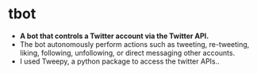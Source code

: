 # tbot
<ul style="list-style-type:disc">
  <li> <strong>A bot that controls a Twitter account via the Twitter API.</strong> </li>
  <li>The bot autonomously perform actions such as tweeting, re-tweeting, liking, following, unfollowing, or direct messaging other accounts.</li>
  <li>I used Tweepy, a python package to access the twitter APIs..</li>
</ul>



